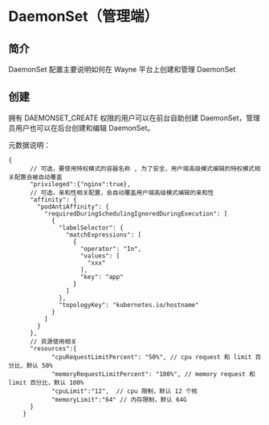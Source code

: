 # DaemonSet（管理端）

## 简介

DaemonSet 配置主要说明如何在 Wayne 平台上创建和管理 DaemonSet

## 创建

拥有 DAEMONSET_CREATE 权限的用户可以在前台自助创建 DaemonSet，管理员用户也可以在后台创建和编辑 DaemonSet。

元数据说明：

```
{
	  // 可选，要使用特权模式的容器名称 , 为了安全，用户端高级模式编辑的特权模式相关配置会被自动覆盖
	  "privileged":{"nginx":true},
	  // 可选，亲和性相关配置，会自动覆盖用户端高级模式编辑的亲和性
	  "affinity": {
	    "podAntiAffinity": {
	      "requiredDuringSchedulingIgnoredDuringExecution": [
	        {
	          "labelSelector": {
	            "matchExpressions": [
	              {
	                "operator": "In",
	                "values": [
	                  "xxx"
	                ],
	                "key": "app"
	              }
	            ]
	          },
	          "topologyKey": "kubernetes.io/hostname"
	        }
	      ]
	    }
	  },
	  // 资源使用相关
	  "resources":{
			"cpuRequestLimitPercent": "50%", // cpu request 和 limit 百分比，默认 50%
			"memoryRequestLimitPercent": "100%", // memory request 和 limit 百分比，默认 100%
			"cpuLimit":"12",  // cpu 限制，默认 12 个核
			"memoryLimit":"64" // 内存限制，默认 64G
	  }
	}
```